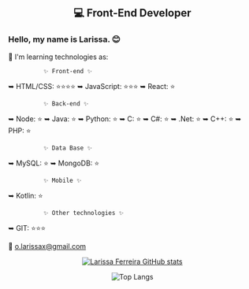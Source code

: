 ### 
<h2 align="center">💻 Front-End Developer</h2> 

<h3>Hello, my name is Larissa. 😊</h3>

🌱 I'm learning technologies as:
 
              ✨ Front-end ✨
➥ HTML/CSS: ⭐⭐⭐⭐
➥ JavaScript: ⭐⭐⭐
➥ React: ⭐
 
              ✨ Back-end ✨
➥ Node: ⭐
➥ Java: ⭐
➥ Python: ⭐
➥ C: ⭐
➥ C#: ⭐
➥ .Net: ⭐
➥ C++: ⭐
➥ PHP: ⭐
 
              ✨ Data Base ✨
 
➥ MySQL: ⭐
➥ MongoDB: ⭐
 
              ✨ Mobile ✨
➥ Kotlin: ⭐
 
              ✨ Other technologies ✨
➥ GIT: ⭐⭐⭐
 
 
📧 o.larissax@gmail.com



<div align="center">
  
  [![Larissa Ferreira GitHub stats](https://github-readme-stats.vercel.app/api?username=redpyxel&show_icons=true&theme=midnight-purple)](https://github.com/anuraghazra/github-readme-stats)
 
 ![Top Langs](https://github-readme-stats.vercel.app/api/top-langs/?username=redpyxel&layout=compact&theme=midnight-purple)
  
</div>

<!--
**redpyxel/redpyxel** is a ✨ _special_ ✨ repository because its `README.md` (this file) appears on your GitHub profile.

Here are some ideas to get you started:

- 🔭 I’m currently working on ...
- 🌱 I’m currently learning ...
- 👯 I’m looking to collaborate on ...
- 🤔 I’m looking for help with ...
- 💬 Ask me about ...
- 📫 How to reach me: ...
- 😄 Pronouns: ...
- ⚡ Fun fact: ...
-->
